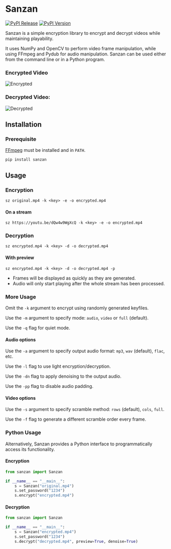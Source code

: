 # Sanzan

[![PyPI Release](https://github.com/kokseen1/Sanzan/actions/workflows/release.yml/badge.svg)](https://github.com/kokseen1/Sanzan/actions/workflows/release.yml)
[![PyPI Version](https://img.shields.io/pypi/v/sanzan.svg)](https://pypi.python.org/pypi/sanzan/)

Sanzan is a simple encryption library to encrypt and decrypt videos while maintaining playability.

It uses NumPy and OpenCV to perform video frame manipulation, while using FFmpeg and Pydub for audio manipulation. Sanzan can be used either from the command line or in a Python program.

### Encrypted Video

![Encrypted](https://raw.githubusercontent.com/kokseen1/Sanzan/main/img/enc.gif?raw=True)

### Decrypted Video:

![Decrypted](https://raw.githubusercontent.com/kokseen1/Sanzan/main/img/dec.gif?raw=True)

## Installation

### Prerequisite

[FFmpeg](https://www.ffmpeg.org/download.html) must be installed and in `PATH`.

```shell
pip install sanzan
```

## Usage

### Encryption

```shell
sz original.mp4 -k <key> -e -o encrypted.mp4 
```

#### On a stream

```shell
sz https://youtu.be/dQw4w9WgXcQ -k <key> -e -o encrypted.mp4 
```

### Decryption

```shell
sz encrypted.mp4 -k <key> -d -o decrypted.mp4 
```

#### With preview

```shell
sz encrypted.mp4 -k <key> -d -o decrypted.mp4 -p
```

- Frames will be displayed as quickly as they are generated.
- Audio will only start playing after the whole stream has been processed.

### More Usage

Omit the `-k` argument to encrypt using randomly generated keyfiles.

Use the `-m` argument to specify mode: `audio`, `video` or `full` (default).

Use the `-q` flag for quiet mode.

#### Audio options

Use the `-a` argument to specify output audio format: `mp3`, `wav` (default), `flac`, etc.

Use the `-l` flag to use light encryption/decryption.

Use the `-dn` flag to apply denoising to the output audio.

Use the `-pp` flag to disable audio padding.

#### Video options

Use the `-s` argument to specify scramble method: `rows` (default), `cols`, `full`.

Use the `-f` flag to generate a different scramble order every frame.

### Python Usage

Alternatively, Sanzan provides a Python interface to programmatically access its functionality.

#### Encryption

```python
from sanzan import Sanzan

if __name__ == "__main__":
    s = Sanzan("original.mp4")
    s.set_password("1234")
    s.encrypt("encrypted.mp4")
```

#### Decryption

```python
from sanzan import Sanzan

if __name__ == "__main__":
    s = Sanzan("encrypted.mp4")
    s.set_password("1234")
    s.decrypt("decrypted.mp4", preview=True, denoise=True)
```
